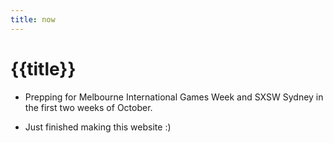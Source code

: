 ```yaml
---
title: now
---
```

# {{title}}
- Prepping for Melbourne International Games Week and SXSW Sydney in the first two weeks of October.

- Just finished making this website :)